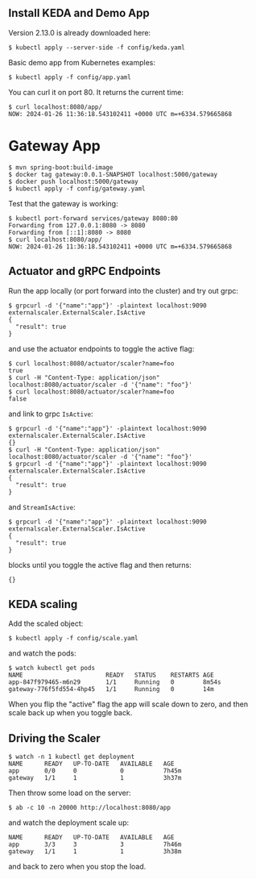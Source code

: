 ## Install KEDA and Demo App

Version 2.13.0 is already downloaded here:

```
$ kubectl apply --server-side -f config/keda.yaml
```

Basic demo app from Kubernetes examples:

```
$ kubectl apply -f config/app.yaml
```

You can curl it on port 80. It returns the current time:

```
$ curl localhost:8080/app/
NOW: 2024-01-26 11:36:18.543102411 +0000 UTC m=+6334.579665868
```

# Gateway App

```
$ mvn spring-boot:build-image
$ docker tag gateway:0.0.1-SNAPSHOT localhost:5000/gateway
$ docker push localhost:5000/gateway
$ kubectl apply -f config/gateway.yaml
```

Test that the gateway is working:

```
$ kubectl port-forward services/gateway 8080:80
Forwarding from 127.0.0.1:8080 -> 8080
Forwarding from [::1]:8080 -> 8080
$ curl localhost:8080/app/
NOW: 2024-01-26 11:36:18.543102411 +0000 UTC m=+6334.579665868
```

## Actuator and gRPC Endpoints

Run the app locally (or port forward into the cluster) and try out grpc:

```
$ grpcurl -d '{"name":"app"}' -plaintext localhost:9090 externalscaler.ExternalScaler.IsActive
{
  "result": true
}
```

and use the actuator endpoints to toggle the active flag:

```
$ curl localhost:8080/actuator/scaler?name=foo
true
$ curl -H "Content-Type: application/json" localhost:8080/actuator/scaler -d '{"name": "foo"}'
$ curl localhost:8080/actuator/scaler?name=foo
false
```

and link to grpc `IsActive`:

```
$ grpcurl -d '{"name":"app"}' -plaintext localhost:9090 externalscaler.ExternalScaler.IsActive
{}
$ curl -H "Content-Type: application/json" localhost:8080/actuator/scaler -d '{"name": "foo"}'
$ grpcurl -d '{"name":"app"}' -plaintext localhost:9090 externalscaler.ExternalScaler.IsActive
{
  "result": true
}
```

and `StreamIsActive`:

```
$ grpcurl -d '{"name":"app"}' -plaintext localhost:9090 externalscaler.ExternalScaler.IsActive
{
  "result": true
}
```

blocks until you toggle the active flag and then returns:

```
{}
```

## KEDA scaling

Add the scaled object:

```
$ kubectl apply -f config/scale.yaml
```

and watch the pods:

```
$ watch kubectl get pods
NAME                       READY   STATUS    RESTARTS AGE
app-847f979465-m6n29       1/1     Running   0        8m54s
gateway-776f5fd554-4hp45   1/1     Running   0        14m
```

When you flip the "active" flag the app will scale down to zero, and then scale back up when you toggle back.

## Driving the Scaler

```
$ watch -n 1 kubectl get deployment
NAME      READY   UP-TO-DATE   AVAILABLE   AGE
app       0/0     0            0           7h45m
gateway   1/1     1            1           3h37m
```

Then throw some load on the server:

```
$ ab -c 10 -n 20000 http://localhost:8080/app
```

and watch the deployment scale up:

```
NAME      READY   UP-TO-DATE   AVAILABLE   AGE
app       3/3     3            3           7h46m
gateway   1/1     1            1           3h38m
```

and back to zero when you stop the load.